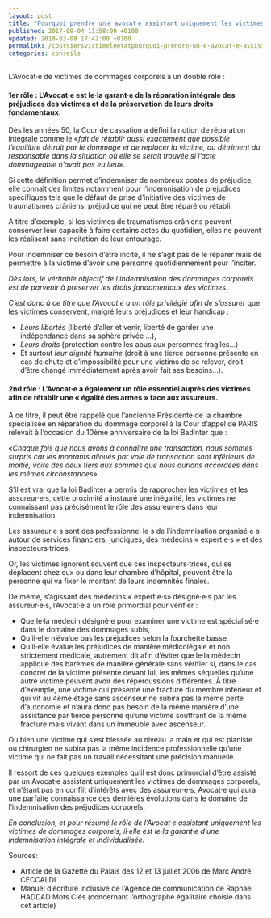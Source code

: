 ```yaml
---
layout: post
title: "Pourquoi prendre unᐧe avocatᐧe assistant uniquement les victimes de dommages corporels pour solliciter l'indemnisation de ses préjudices ?"
published: 2017-09-04 11:58:00 +0100
updated: 2018-03-08 17:42:00 +0100
permalink: /coursiersvictimeleetatpourquoi-prendre-un·e-avocat·e-assistant-uniquement-les-victimes-de-dommages-corporels-pour-solliciter-lindemnisation-de-ses-prejudices-3/
categories: conseils
---
```


L’Avocat·e de victimes de dommages corporels a un double rôle :

#### 1er rôle : L’Avocat·e est le·la garant·e de la réparation intégrale des préjudices des victimes et de la préservation de leurs droits fondamentaux.

Dès les années 50, la Cour de cassation a défini la notion de réparation intégrale comme le «_fait de rétablir aussi exactement que possible l’équilibre détruit par le dommage et de replacer la victime, au détriment du responsable dans la situation où elle se serait trouvée si l’acte dommageable n’avait pas eu lieu_».

Si cette définition permet d’indemniser de nombreux postes de préjudice, elle connaît des limites notamment pour l’indemnisation de préjudices spécifiques tels que le défaut de prise d’initiative des victimes de traumatismes crâniens, préjudice qui ne peut être réparé ou rétabli.

A titre d’exemple, si les victimes de traumatismes crâniens peuvent conserver leur capacité à faire certains actes du quotidien, elles ne peuvent les réalisent sans incitation de leur entourage.

Pour indemniser ce besoin d’être incité, il ne s’agit pas de le réparer mais de permettre à la victime d’avoir une personne quotidiennement pour l’inciter.

*Dès lors, le véritable objectif de l’indemnisation des dommages corporels est de parvenir à préserver les droits fondamentaux des victimes.*

*C’est donc à ce titre que l’Avocat·e a un rôle privilégié afin de s’assurer* que les victimes conservent, malgré leurs préjudices et leur handicap :

- *Leurs libertés* (liberté d’aller et venir, liberté de garder une indépendance dans sa sphère privée …),
- *Leurs droits* (protection contre les abus aux personnes fragiles…)
- Et surtout *leur dignité humaine* (droit à une tierce personne présente en cas de chute et d’impossibilité pour une victime de se relever, droit d’être changé immédiatement après avoir fait ses besoins…).

#### 2nd rôle : L’Avocat·e a également un rôle essentiel auprès des victimes afin de rétablir une « égalité des armes » face aux assureurs.

A ce titre, il peut être rappelé que l’ancienne Présidente de la chambre spécialisée en réparation du dommage corporel à la Cour d’appel de PARIS relevait à l’occasion du 10ème anniversaire de la loi Badinter que :

«_Chaque fois que nous avons à connaître une transaction, nous sommes surpris car les montants alloués par voie de transaction sont inférieurs de moitié, voire des deux tiers aux sommes que nous aurions accordées dans les mêmes circonstances_».

S’il est vrai que la loi Badinter a permis de rapprocher les victimes et les assureur·e·s, cette proximité a instauré une inégalité, les victimes ne connaissant pas précisément le rôle des assureur·e·s dans leur indemnisation.

Les assureur·e·s sont des professionnel·le·s de l’indemnisation organisé·e·s autour de services financiers, juridiques, des médecins « expert·e·s » et des inspecteurs·trices.

Or, les victimes ignorent souvent que ces inspecteurs·trices, qui se déplacent chez eux ou dans leur chambre d’hôpital, peuvent être la personne qui va fixer le montant de leurs indemnités finales.

De même, s’agissant des médecins « expert·e·s» désigné·e·s par les assureur·e·s, l’Avocat·e a un rôle primordial pour vérifier :

- Que le·la médecin désigné·e pour examiner une victime est spécialisé·e dans le domaine des dommages subis,
- Qu’il·elle n’évalue pas les préjudices selon la fourchette basse,
- Qu’il·elle évalue les préjudices de manière médicolégale et non strictement médicale, autrement dit afin d’éviter que le·la médecin applique des barèmes de manière générale sans vérifier si, dans le cas concret de la victime présente devant lui, les mêmes séquelles qu’une autre victime peuvent avoir des répercussions différentes.
  À titre d’exemple, une victime qui présente une fracture du membre inférieur et qui vit au 4ème étage sans ascenseur ne subira pas la même perte d’autonomie et n’aura donc pas besoin de la même manière d’une assistance par tierce personne qu’une victime souffrant de la même fracture mais vivant dans un immeuble avec ascenseur.

Ou bien une victime qui s’est blessée au niveau la main et qui est pianiste ou chirurgien ne subira pas la même incidence professionnelle qu’une victime qui ne fait pas un travail nécessitant une précision manuelle.

Il ressort de ces quelques exemples qu’il est donc primordial d’être assisté par un Avocat·e assistant uniquement les victimes de dommages corporels, et n’étant pas en conflit d’intérêts avec des assureur·e·s, Avocat·e qui aura une parfaite connaissance des dernières évolutions dans le domaine de l’indemnisation des préjudices corporels.

*En conclusion, et pour résumé le rôle de l’Avocat·e assistant uniquement les victimes de dommages corporels, il·elle est le·la garant·e d’une indemnisation intégrale et individualisée.*

 
Sources: 
- Article de la Gazette du Palais des 12 et 13 juillet 2006 de Marc André CECCALDI
- Manuel d’écriture inclusive de l’Agence de communication de Raphael HADDAD Mots Clés (concernant l’orthographe égalitaire choisie dans cet article)

